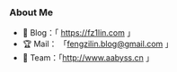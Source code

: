 ### About  Me
- 💖 Blog：「 https://fz1lin.com 」
- 🏆 Mail： 「fengzilin.blog@gmail.com 」
- 💎 Team：「http://www.aabyss.cn 」
